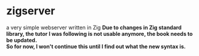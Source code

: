 # zigserver
a very simple webserver written in Zig
__Due to changes in Zig standard library, the tutor I was following is not usable anymore, the book needs to be updated.__<br>
__So for now, I won't continue this until I find out what the new syntax is.__
